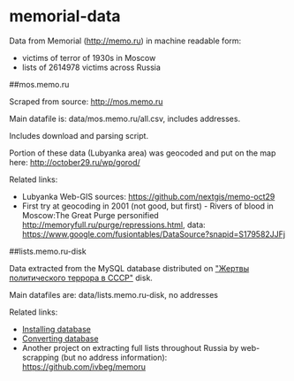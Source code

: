 memorial-data
=============

Data from Memorial (http://memo.ru) in machine readable form:

* victims of terror of 1930s in Moscow
* lists of 2614978 victims across Russia

##mos.memo.ru

Scraped from source: http://mos.memo.ru

Main datafile is: data/mos.memo.ru/all.csv, includes addresses.

Includes download and parsing script.

Portion of these data (Lubyanka area) was geocoded and put on the map here: http://october29.ru/wp/gorod/


Related links:

* Lubyanka Web-GIS sources: https://github.com/nextgis/memo-oct29
* First try at geocoding in 2001 (not good, but first) - Rivers of blood in Moscow:The Great Purge personified http://memoryfull.ru/purge/repressions.html, data: https://www.google.com/fusiontables/DataSource?snapid=S179582JJFj

##lists.memo.ru-disk

Data extracted from the MySQL database distributed on ["Жертвы политического террора в СССР"](http://rutracker.org/forum/viewtopic.php?t=1185307) disk.

Main datafiles are: data/lists.memo.ru-disk, no addresses

Related links:

* [Installing database](https://github.com/nextgis/memorial-data/wiki/%D0%A3%D1%81%D1%82%D0%B0%D0%BD%D0%BE%D0%B2%D0%BA%D0%B0-%D0%B1%D0%B0%D0%B7-%D0%B4%D0%B0%D0%BD%D0%BD%D1%8B%D1%85-%D0%B8%D0%B7-lists.memo.ru)
* [Converting database](https://github.com/nextgis/memorial-data/wiki/%D0%9A%D0%BE%D0%BD%D0%B2%D0%B5%D1%80%D1%82%D0%B0%D1%86%D0%B8%D1%8F-%D0%B1%D0%B0%D0%B7-%D0%B4%D0%B0%D0%BD%D0%BD%D1%8B%D1%85)
* Another project on extracting full lists throughout Russia by web-scrapping (but no address information): https://github.com/ivbeg/memoru
